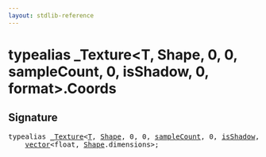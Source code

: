 ```yaml
---
layout: stdlib-reference
---
```


# typealias \_Texture\<T, Shape, 0, 0, sampleCount, 0, isShadow, 0, format\>\.Coords

## Signature

<pre>
<span class='code_keyword'>typealias</span> <a href="/stdlib-reference/types/Texture/index" class="code_type">_Texture</a>&lt;<a href="/stdlib-reference/types/Texture/index#typeparam-T" class="code_type">T</a>, <a href="/stdlib-reference/types/Texture/index#typeparam-Shape" class="code_type">Shape</a>, 0, 0, <a href="/stdlib-reference/types/Texture/index#decl-sampleCount" class="code_var">sampleCount</a>, 0, <a href="/stdlib-reference/types/Texture/index#decl-isShadow" class="code_var">isShadow</a>, 0, <a href="/stdlib-reference/types/Texture/index#decl-format" class="code_var">format</a>&gt;.<a href="/stdlib-reference/types/Texture/Coords" class="code_type">Coords</a> = 
    <a href="/stdlib-reference/types/vector/index" class="code_type">vector</a>&lt;<span class="code_keyword">float</span>, <a href="/stdlib-reference/types/Texture/index#typeparam-Shape" class="code_type">Shape</a>.dimensions&gt;;
</pre>

